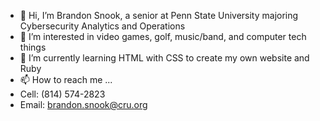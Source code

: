 - 👋 Hi, I’m Brandon Snook, a senior at Penn State University majoring Cybersecurity Analytics and Operations
- 👀 I’m interested in video games, golf, music/band, and computer tech things
- 🌱 I’m currently learning HTML with CSS to create my own website and Ruby
- 📫 How to reach me ...
- Cell: (814) 574-2823
- Email: brandon.snook@cru.org

<!---
Bsnookie9/Bsnookie9 is a ✨ special ✨ repository because its `README.md` (this file) appears on your GitHub profile.
You can click the Preview link to take a look at your changes.
--->
